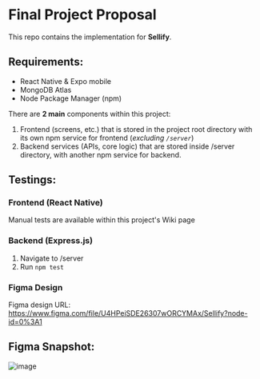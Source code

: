 # Final Project Proposal

This repo contains the implementation for **Sellify**.<br>

## Requirements:

- React Native & Expo mobile
- MongoDB Atlas
- Node Package Manager (npm)

There are **2 main** components within this project:

1. Frontend (screens, etc.) that is stored in the project root directory with its own npm service for frontend (_excluding `/server`_)
2. Backend services (APIs, core logic) that are stored inside /server directory, with another npm service for backend.

## Testings:

### Frontend (React Native)

Manual tests are available within this project's Wiki page

### Backend (Express.js)

1. Navigate to /server
2. Run `npm test`

### Figma Design

Figma design URL: https://www.figma.com/file/U4HPeiSDE26307wORCYMAx/Sellify?node-id=0%3A1 <br>

## Figma Snapshot: <br>

![image](https://user-images.githubusercontent.com/36777571/197904405-89a0c808-20bc-4db5-8f4c-0e934071b127.png)
